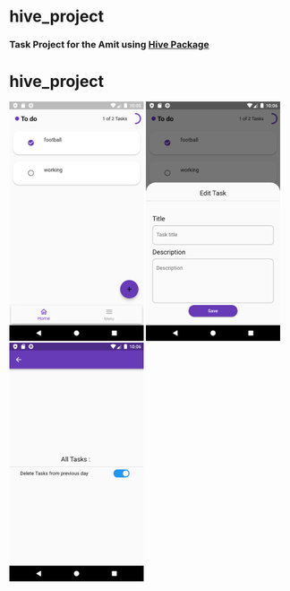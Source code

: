 # hive_project

### Task Project for the Amit using [Hive Package](https://pub.dev/packages/hive)   

# hive_project
<p align="left" padding-top: 50px  >
  <img width="240" padding-top: 50px src= "https://raw.githubusercontent.com/NovairMikhail14/hive_project/master/asset_markdown/HomePage.png" >
  <img width="240"   src= "https://raw.githubusercontent.com/NovairMikhail14/hive_project/master/asset_markdown/Edit.png">
  <img width="240"   src= "https://raw.githubusercontent.com/NovairMikhail14/hive_project/master/asset_markdown/Sitting.png">
</p>
